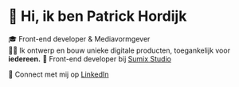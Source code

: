 # 👋 Hi, ik ben Patrick Hordijk


🎓 Front-end developer & Mediavormgever   
🧑‍💻 Ik ontwerp en bouw unieke digitale producten, toegankelijk voor **iedereen.**
💼 Front-end developer bij [Sumix Studio](https://www.linkedin.com/company/sumixstudio/)  


🔗 Connect met mij op [LinkedIn](https://www.linkedin.com/in/patrick-hordijk/)

